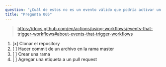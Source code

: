 ```yaml
---
question: "¿Cuál de estos no es un evento válido que podría activar un workflow?"
title: "Pregunta 005"
---
```


> https://docs.github.com/en/actions/using-workflows/events-that-trigger-workflows#about-events-that-trigger-workflows
1. [x] Clonar el repository
1. [ ] Hacer commit de un archivo en la rama master
1. [ ] Crear una rama
1. [ ] Agregar una etiqueta a un pull request
